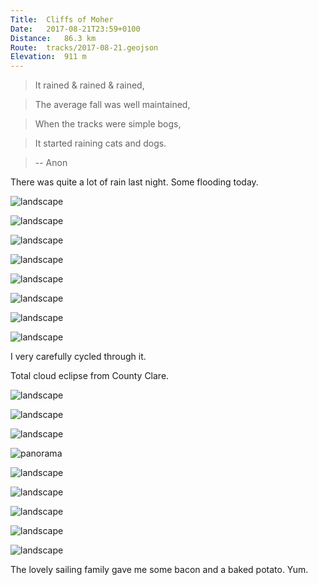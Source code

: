 ```yaml
---
Title:	Cliffs of Moher 
Date:	2017-08-21T23:59+0100 
Distance:	86.3 km
Route:	tracks/2017-08-21.geojson
Elevation:	911 m
---
```


> It rained &amp; rained &amp; rained,

> The average fall was well maintained,

> When the tracks were simple bogs,

> It started raining cats and dogs.

> -- Anon

There was quite a lot of rain last night. Some flooding today.

![landscape](http://pbs.twimg.com/media/DHwozhjWsAALQ8b.jpg "I think this is where one of the Horcruxes is. Protected by Dementors it seems.")

![landscape](http://pbs.twimg.com/media/DHwpVlrXcAQnI5k.jpg "Cliffs of Moher. #WildAtlanticWay")

![landscape](http://pbs.twimg.com/media/DHwpqKvXcAAkUr1.jpg "The cold fog started to clear as I left.")

![landscape](http://pbs.twimg.com/media/DHwpyyyWAAAfD0t.jpg "Spanish Point.")

![landscape](http://pbs.twimg.com/media/DHwp2ppXUAEvdPk.jpg "Flooding river")

![landscape](http://pbs.twimg.com/media/DHwqWa9XoAASLAR.jpg "STOP.")

![landscape](http://pbs.twimg.com/media/DHwsSU2XgAAMvLa.jpg "Someone is getting planning permission to stop coastal erosion at their low-lying golf course.")

![landscape](http://pbs.twimg.com/media/DHwsYpXXoAAzSFM.jpg "Flooded road.")

I very carefully cycled through it.

Total cloud eclipse from County Clare.

![landscape](http://pbs.twimg.com/media/DHxzOiQXYAE4qwC.jpg "Doolin yesterday")

![landscape](http://pbs.twimg.com/media/DHxzquTXkAE2o2u.jpg "Heading to Kilkee")

![landscape](http://pbs.twimg.com/media/DHxz0b4XgAE51d-.jpg "Kilkee Cliffs. #WildAtlanticWay")

![panorama](http://pbs.twimg.com/media/DHxz8z1W0AEI_V2.jpg "Kilkee Cliffs. #WildAtlanticWay")

![landscape](http://pbs.twimg.com/media/DHx0GnqWsAEEF8O.jpg "Kilkee Cliffs.")

![landscape](http://pbs.twimg.com/media/DHx0LVVXgAAXTWd.jpg "Kilkee Cliffs.")

![landscape](http://pbs.twimg.com/media/DHx0W0TXoAMCKaP.jpg "Down to Carrigaholt Bay.")

![landscape](http://pbs.twimg.com/media/DHx0h-cXsAIlV3U.jpg "Cycle in progress. Yes. Yes it is.")

![landscape](http://pbs.twimg.com/media/DHx02oxXoAACHWQ.jpg "Met a family who sailed from Ireland to Australia!")

The lovely sailing family gave me some bacon and a baked potato. Yum.


